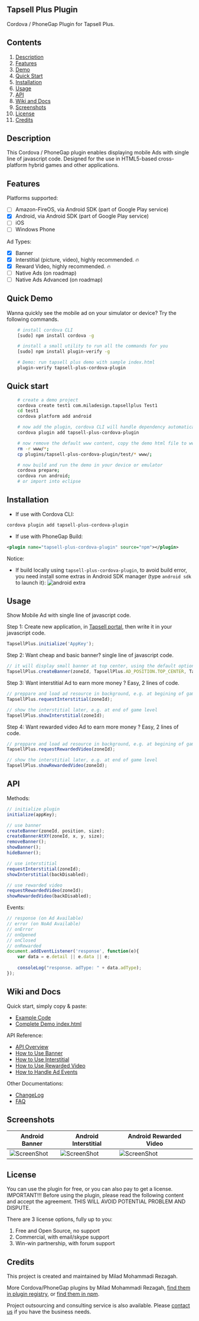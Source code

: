 ﻿

## Tapsell Plus Plugin 

Cordova / PhoneGap Plugin for Tapsell Plus.

## Contents

1. [Description](#description)
2. [Features](#features)
3. [Demo](#quick-demo)
4. [Quick Start](#quick-start)
5. [Installation](#installation)
6. [Usage](#usage)
7. [API](#api)
8. [Wiki and Docs](#wiki-and-docs)
9. [Screenshots](#screenshots)
10. [License](#license)
11. [Credits](#credits)

## Description

This Cordova / PhoneGap plugin enables displaying mobile Ads with single line of javascript code. Designed for the use in HTML5-based cross-platform hybrid games and other applications.

## Features

Platforms supported:
- [ ] Amazon-FireOS, via Android SDK (part of Google Play service)
- [x] Android, via Android SDK (part of Google Play service)
- [ ] iOS
- [ ] Windows Phone

Ad Types:
- [x] Banner
- [x] Interstitial (picture, video), highly recommended. :fire:
- [x] Reward Video, highly recommended. :fire:
- [ ] Native Ads (on roadmap)
- [ ] Native Ads Advanced (on roadmap)

## Quick Demo

Wanna quickly see the mobile ad on your simulator or device? Try the following commands.

```bash
    # install cordova CLI
    [sudo] npm install cordova -g

    # install a small utility to run all the commands for you
    [sudo] npm install plugin-verify -g

    # Demo: run tapsell plus demo with sample index.html
    plugin-verify tapsell-plus-cordova-plugin
```

## Quick start
```bash
	# create a demo project
    cordova create test1 com.miladesign.tapsellplus Test1
    cd test1
    cordova platform add android

    # now add the plugin, cordova CLI will handle dependency automatically
    cordova plugin add tapsell-plus-cordova-plugin

    # now remove the default www content, copy the demo html file to www
    rm -r www/*;
    cp plugins/tapsell-plus-cordova-plugin/test/* www/;

	# now build and run the demo in your device or emulator
    cordova prepare; 
    cordova run android;
    # or import into eclipse
```

## Installation

* If use with Cordova CLI:
```bash
cordova plugin add tapsell-plus-cordova-plugin
```

* If use with PhoneGap Build:
```xml
<plugin name="tapsell-plus-cordova-plugin" source="npm"></plugin>
```

Notice:
* If build locally using ```tapsell-plus-cordova-plugin```, to avoid build error, you need install some extras in Android SDK manager (type ```android sdk``` to launch it):
![android extra](https://cloud.githubusercontent.com/assets/2339512/8176143/20533ec0-1429-11e5-8e17-a748373d5110.png)

## Usage

Show Mobile Ad with single line of javascript code.

Step 1: Create new application, in [Tapsell portal](http://www.tapsell.ir/), then write it in your javascript code.

```javascript
TapsellPlus.initialize('AppKey');
```

Step 2: Want cheap and basic banner? single line of javascript code.

```javascript
// it will display small banner at top center, using the default options
TapsellPlus.createBanner(zoneId, TapsellPlus.AD_POSITION.TOP_CENTER, TapsellPlus.AD_SIZE.BANNER_320x50);
```

Step 3: Want interstitial Ad to earn more money ? Easy, 2 lines of code. 

```javascript
// preppare and load ad resource in background, e.g. at begining of game level
TapsellPlus.requestInterstitial(zoneId);

// show the interstitial later, e.g. at end of game level
TapsellPlus.showInterstitial(zoneId);
```

Step 4: Want rewarded video Ad to earn more money ? Easy, 2 lines of code. 

```javascript
// preppare and load ad resource in background, e.g. at begining of game level
TapsellPlus.requestRewardedVideo(zoneId);

// show the interstitial later, e.g. at end of game level
TapsellPlus.showRewardedVideo(zoneId);
```

## API

Methods:
```javascript
// initialize plugin
initialize(appKey);

// use banner
createBanner(zoneId, position, size);
createBannerAtXY(zoneId, x, y, size);
removeBanner();
showBanner();
hideBanner();

// use interstitial
requestInterstitial(zoneId);
showInterstitial(backDisabled);

// use rewarded video
requestRewardedVideo(zoneId);
showRewardedVideo(backDisabled);
```

Events:
```javascript
// response (on Ad Available)
// error (on NoAd Available)
// onError
// onOpened
// onClosed
// onRewarded
document.addEventListener('response', function(e){
    var data = e.detail || e.data || e;
	
	consoleLog("response. adType: " + data.adType);
});
```

## Wiki and Docs

Quick start, simply copy & paste:
* [Example Code](https://github.com/vinoosir/tapsell-plus-cordova-plugin/wiki/1.0-Quick-Start-Example-Code)
* [Complete Demo index.html](https://github.com/vinoosir/tapsell-plus-cordova-plugin/blob/main/test/index.html)

API Reference:
* [API Overview](https://github.com/vinoosir/tapsell-plus-cordova-plugin/wiki/1.1-API-Overview)
* [How to Use Banner](https://github.com/vinoosir/tapsell-plus-cordova-plugin/wiki/1.2-Methods-for-Banner)
* [How to Use Interstitial](https://github.com/vinoosir/tapsell-plus-cordova-plugin/wiki/1.3-Methods-for-Interstitial)
* [How to Use Rewarded Video](https://github.com/vinoosir/tapsell-plus-cordova-plugin/wiki/1.4-Methods-for-Interstitial)
* [How to Handle Ad Events](https://github.com/vinoosir/tapsell-plus-cordova-plugin/wiki/1.5-Events)

Other Documentations:
* [ChangeLog](https://github.com/vinoosir/tapsell-plus-cordova-plugin/wiki/ChangeLog)
* [FAQ](https://github.com/vinoosir/tapsell-plus-cordova-plugin/wiki/FAQ)

## Screenshots

Android Banner | Android Interstitial | Android Rewarded Video
-------|---------------|---------------
![ScreenShot](https://raw.githubusercontent.com/VinoosIr/tapsell-plus-cordova-plugin/main/docs/screenshot_banner.jpg) | ![ScreenShot](https://raw.githubusercontent.com/VinoosIr/tapsell-plus-cordova-plugin/main/docs/screenshot_interstitial.jpg) | ![ScreenShot](https://raw.githubusercontent.com/VinoosIr/tapsell-plus-cordova-plugin/main/docs/screenshot_rewarded_video.jpg)


## License

You can use the plugin for free, or you can also pay to get a license. IMPORTANT!!! Before using the plugin, please read the following content and accept the agreement. THIS WILL AVOID POTENTIAL PROBLEM AND DISPUTE.

There are 3 license options, fully up to you:
1. Free and Open Source, no support
2. Commercial, with email/skype support
3. Win-win partnership, with forum support

## Credits

This project is created and maintained by Milad Mohammadi Rezagah.

More Cordova/PhoneGap plugins by Milad Mohammadi Rezagah, [find them in plugin registry](http://plugins.cordova.io/#/search?search=miladesign), or [find them in npm](https://www.npmjs.com/~miladesign).

Project outsourcing and consulting service is also available. Please [contact us](mailto:rezagah.milad@gmail.com) if you have the business needs.